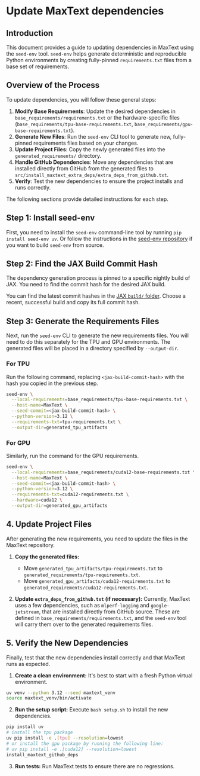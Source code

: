 <!--
 Copyright 2023-2025 Google LLC

 Licensed under the Apache License, Version 2.0 (the "License");
 you may not use this file except in compliance with the License.
 You may obtain a copy of the License at

      https://www.apache.org/licenses/LICENSE-2.0

 Unless required by applicable law or agreed to in writing, software
 distributed under the License is distributed on an "AS IS" BASIS,
 WITHOUT WARRANTIES OR CONDITIONS OF ANY KIND, either express or implied.
 See the License for the specific language governing permissions and
 limitations under the License.
 -->

# Update MaxText dependencies

## Introduction

This document provides a guide to updating dependencies in MaxText using the `seed-env` tool. `seed-env` helps generate deterministic and reproducible Python environments by creating fully-pinned `requirements.txt` files from a base set of requirements.

## Overview of the Process

To update dependencies, you will follow these general steps:

1.  **Modify Base Requirements**: Update the desired dependencies in `base_requirements/requirements.txt` or the hardware-specific files (`base_requirements/tpu-base-requirements.txt`, `base_requirements/gpu-base-requirements.txt`).
2.  **Generate New Files**: Run the `seed-env` CLI tool to generate new, fully-pinned requirements files based on your changes.
3.  **Update Project Files**: Copy the newly generated files into the `generated_requirements/` directory.
4.  **Handle GitHub Dependencies**: Move any dependencies that are installed directly from GitHub from the generated files to `src/install_maxtext_extra_deps/extra_deps_from_github.txt`.
5.  **Verify**: Test the new dependencies to ensure the project installs and runs correctly.

The following sections provide detailed instructions for each step.

## Step 1: Install seed-env

First, you need to install the `seed-env` command-line tool by running `pip install seed-env uv`. Or follow the instructions in the
[seed-env repository](https://github.com/google-ml-infra/actions/tree/main/python_seed_env#install-the-seed-env-tool) if you want to build `seed-env` from source.

## Step 2: Find the JAX Build Commit Hash

The dependency generation process is pinned to a specific nightly build of JAX. You need to find the commit hash for the desired JAX build.

You can find the latest commit hashes in the [JAX `build/` folder](https://github.com/jax-ml/jax/commits/main/build). Choose a recent, successful build and copy its full commit hash.

## Step 3: Generate the Requirements Files

Next, run the `seed-env` CLI to generate the new requirements files. You will need to do this separately for the TPU and GPU environments. The generated files will be placed in a directory specified by `--output-dir`.

### For TPU

Run the following command, replacing `<jax-build-commit-hash>` with the hash you copied in the previous step.

```bash
seed-env \
  --local-requirements=base_requirements/tpu-base-requirements.txt \
  --host-name=MaxText \
  --seed-commit=<jax-build-commit-hash> \
  --python-version=3.12 \
  --requirements-txt=tpu-requirements.txt \
  --output-dir=generated_tpu_artifacts
```

### For GPU

Similarly, run the command for the GPU requirements.

```bash
seed-env \
  --local-requirements=base_requirements/cuda12-base-requirements.txt \
  --host-name=MaxText \
  --seed-commit=<jax-build-commit-hash> \
  --python-version=3.12 \
  --requirements-txt=cuda12-requirements.txt \
  --hardware=cuda12 \
  --output-dir=generated_gpu_artifacts
```

## 4. Update Project Files

After generating the new requirements, you need to update the files in the MaxText repository.

1.  **Copy the generated files:**
    -   Move `generated_tpu_artifacts/tpu-requirements.txt` to `generated_requirements/tpu-requirements.txt`.
    -   Move `generated_gpu_artifacts/cuda12-requirements.txt` to `generated_requirements/cuda12-requirements.txt`.

2.  **Update `extra_deps_from_github.txt` (if necessary):**
    Currently, MaxText uses a few dependencies, such as `mlperf-logging` and `google-jetstream`, that are installed directly from GitHub source. These are defined in `base_requirements/requirements.txt`, and the `seed-env` tool will carry them over to the generated requirements files.

## 5. Verify the New Dependencies

Finally, test that the new dependencies install correctly and that MaxText runs as expected.

1.  **Create a clean environment:** It's best to start with a fresh Python virtual environment.

```bash
uv venv --python 3.12 --seed maxtext_venv
source maxtext_venv/bin/activate
```

2.  **Run the setup script:** Execute `bash setup.sh` to install the new dependencies.

```bash
pip install uv
# install the tpu package
uv pip install -e .[tpu] --resolution=lowest
# or install the gpu package by running the following line:
# uv pip install -e .[cuda12] --resolution=lowest
install_maxtext_github_deps
```

3.  **Run tests:** Run MaxText tests to ensure there are no regressions.